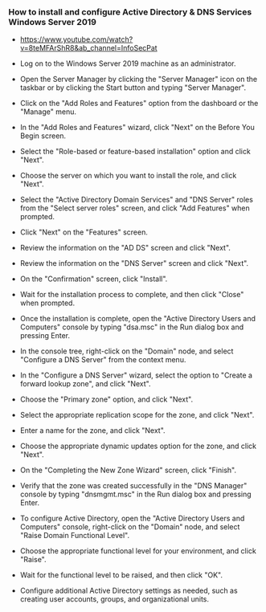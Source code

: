 ### How to install and configure Active Directory & DNS Services Windows Server 2019
* https://www.youtube.com/watch?v=8teMFArShR8&ab_channel=InfoSecPat 

* Log on to the Windows Server 2019 machine as an administrator.
* Open the Server Manager by clicking the "Server Manager" icon on the taskbar or by clicking the Start button and typing "Server Manager".
* Click on the "Add Roles and Features" option from the dashboard or the "Manage" menu.
* In the "Add Roles and Features" wizard, click "Next" on the Before You Begin screen.
* Select the "Role-based or feature-based installation" option and click "Next".
* Choose the server on which you want to install the role, and click "Next".
* Select the "Active Directory Domain Services" and "DNS Server" roles from the "Select server roles" screen, and click "Add Features" when prompted.
* Click "Next" on the "Features" screen.
* Review the information on the "AD DS" screen and click "Next".
* Review the information on the "DNS Server" screen and click "Next".
* On the "Confirmation" screen, click "Install".
* Wait for the installation process to complete, and then click "Close" when prompted.
* Once the installation is complete, open the "Active Directory Users and Computers" console by typing "dsa.msc" in the Run dialog box and pressing Enter.
* In the console tree, right-click on the "Domain" node, and select "Configure a DNS Server" from the context menu.
* In the "Configure a DNS Server" wizard, select the option to "Create a forward lookup zone", and click "Next".
* Choose the "Primary zone" option, and click "Next".
* Select the appropriate replication scope for the zone, and click "Next".
* Enter a name for the zone, and click "Next".
* Choose the appropriate dynamic updates option for the zone, and click "Next".
* On the "Completing the New Zone Wizard" screen, click "Finish".
* Verify that the zone was created successfully in the "DNS Manager" console by typing "dnsmgmt.msc" in the Run dialog box and pressing Enter.
* To configure Active Directory, open the "Active Directory Users and Computers" console, right-click on the "Domain" node, and select "Raise Domain Functional Level".
* Choose the appropriate functional level for your environment, and click "Raise".
* Wait for the functional level to be raised, and then click "OK".
* Configure additional Active Directory settings as needed, such as creating user accounts, groups, and organizational units.
